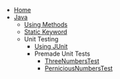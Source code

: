 <!-- docs/_sidebar.md -->
* [Home](/)
* [Java](java/java.md "Introduction to Programming in Java")
	* [Using Methods](/java/using-methods.md)
	* [Static Keyword](/java/static.md)
	* Unit Testing
        * [Using JUnit](/java/unit-tests/using-junit.md)
      	* Premade Unit Tests
			* [ThreeNumbersTest](/java/unit-tests/assignments/ThreeNumbersTest.md)
			* [PerniciousNumbersTest](/java/unit-tests/assignments/PerniciousNumbersTest.md)
